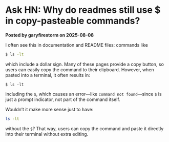# Ask HN: Why do readmes still use $ in copy-pasteable commands?

**Posted by garyfirestorm on 2025-08-08**

I often see this in documentation and README files: commands like

```bash
$ ls -lt
```

which include a dollar sign. Many of these pages provide a copy button, so users can easily copy the command to their clipboard. However, when pasted into a terminal, it often results in:

```
$ ls -lt
```

including the `$`, which causes an error—like `command not found`—since `$` is just a prompt indicator, not part of the command itself.

Wouldn’t it make more sense just to have:

```bash
ls -lt
```

without the `$`? That way, users can copy the command and paste it directly into their terminal without extra editing.